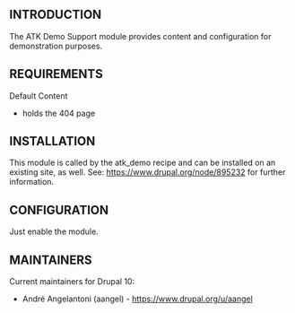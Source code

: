 ## INTRODUCTION

The ATK Demo Support module provides content and configuration for
demonstration purposes.

## REQUIREMENTS

Default Content
- holds the 404 page

## INSTALLATION

This module is called by the atk_demo recipe and can be installed
on an existing site, as well.
See: https://www.drupal.org/node/895232 for further information.

## CONFIGURATION
Just enable the module.

## MAINTAINERS

Current maintainers for Drupal 10:

- André Angelantoni (aangel) - https://www.drupal.org/u/aangel

